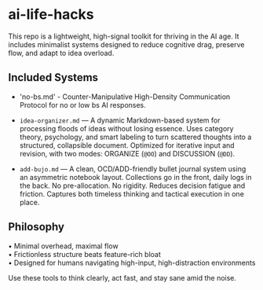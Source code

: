 # ai-life-hacks

This repo is a lightweight, high-signal toolkit for thriving in the AI age. It includes minimalist systems designed to reduce cognitive drag, preserve flow, and adapt to idea overload.

## Included Systems

- 'no-bs.md' - Counter-Manipulative High-Density Communication Protocol for no or low bs AI responses.

- `idea-organizer.md` — A dynamic Markdown-based system for processing floods of ideas without losing essence. Uses category theory, psychology, and smart labeling to turn scattered thoughts into a structured, collapsible document. Optimized for iterative input and revision, with two modes: ORGANIZE (`@OO`) and DISCUSSION (`@DD`).

- `add-bujo.md` — A clean, OCD/ADD-friendly bullet journal system using an asymmetric notebook layout. Collections go in the front, daily logs in the back. No pre-allocation. No rigidity. Reduces decision fatigue and friction. Captures both timeless thinking and tactical execution in one place.

## Philosophy

• Minimal overhead, maximal flow  
• Frictionless structure beats feature-rich bloat  
• Designed for humans navigating high-input, high-distraction environments

Use these tools to think clearly, act fast, and stay sane amid the noise.
